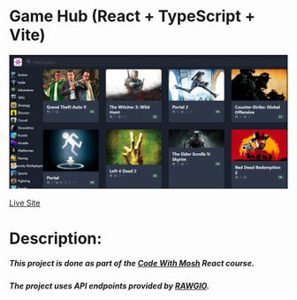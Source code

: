 # Game Hub (React + TypeScript + Vite)

![game_hub_landing_page](./src/assets/game_hub.png)

[Live Site](https://game-hub2-khaki.vercel.app/)

# Description:
##### This project is done as part of the [Code With Mosh](https://codewithmosh.com) React course. 
##### The project uses API endpoints provided by [RAWGIO](https://rawg.io/apidocs).
